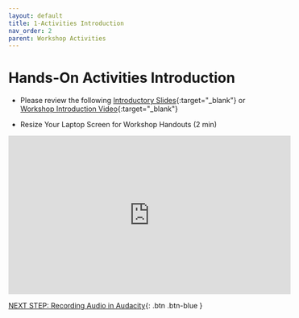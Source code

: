 ```yaml
---
layout: default
title: 1-Activities Introduction
nav_order: 2
parent: Workshop Activities
---
```

# Hands-On Activities Introduction

- Please review the following [Introductory Slides](https://docs.google.com/presentation/d/1vRFxxqluG62jjOwkSjjBBoGSZUBUaKfcXDCA5PAWtWM/edit#slide=id.g20221851a2_0_6){:target="_blank"} or [Workshop Introduction Video](https://www.youtube.com/watch?v=hZS852digDc){:target="_blank"}

- Resize Your Laptop Screen for Workshop Handouts (2 min)
<iframe width="560" height="315" src="https://www.youtube.com/embed/Igk5hZUfzN0" title="YouTube video player" frameborder="0" allow="accelerometer; autoplay; clipboard-write; encrypted-media; gyroscope; picture-in-picture" allowfullscreen></iframe>

[NEXT STEP: Recording Audio in Audacity](recording-audio.html){: .btn .btn-blue }
